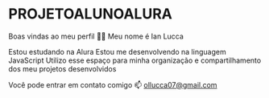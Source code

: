 # PROJETOALUNOALURA
Boas vindas ao meu perfil 💙💙 Meu nome é Ian Lucca

Estou estudando na Alura Estou me desenvolvendo na linguagem JavaScript Utilizo esse espaço para minha organização e compartilhamento dos meu projetos desenvolvidos

Você pode entrar em contato comigo 📫 ollucca07@gmail.com
